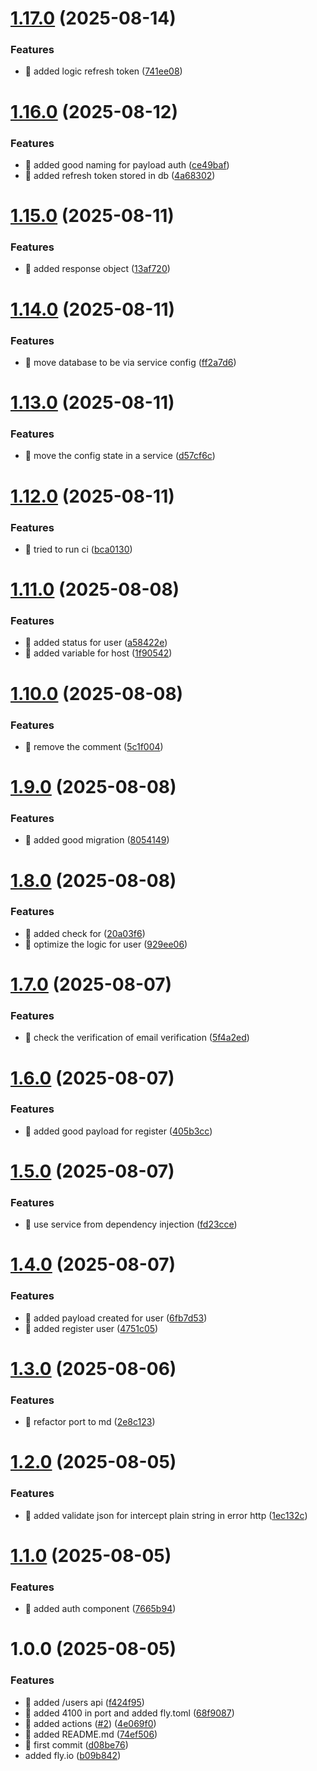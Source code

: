 # [1.17.0](https://github.com/NsdHSO/auth/compare/v1.16.0...v1.17.0) (2025-08-14)


### Features

* 🎸 added logic refresh token ([741ee08](https://github.com/NsdHSO/auth/commit/741ee08f08ad5ed3189a4e2ece96ebb967aed20d))

# [1.16.0](https://github.com/NsdHSO/auth/compare/v1.15.0...v1.16.0) (2025-08-12)


### Features

* 🎸 added good naming for payload auth ([ce49baf](https://github.com/NsdHSO/auth/commit/ce49baf1ce00621392a39b37f1ae3d666424ea2d))
* 🎸 added refresh token stored in db ([4a68302](https://github.com/NsdHSO/auth/commit/4a6830232d4e5ba5700fa7a617105722ba879362))

# [1.15.0](https://github.com/NsdHSO/auth/compare/v1.14.0...v1.15.0) (2025-08-11)


### Features

* 🎸 added response object ([13af720](https://github.com/NsdHSO/auth/commit/13af720aab2b56e4f74f45788da4add24825fd04))

# [1.14.0](https://github.com/NsdHSO/auth/compare/v1.13.0...v1.14.0) (2025-08-11)


### Features

* 🎸 move database to be via service config ([ff2a7d6](https://github.com/NsdHSO/auth/commit/ff2a7d6bb01953202dea7418ad998f9f243108c3))

# [1.13.0](https://github.com/NsdHSO/auth/compare/v1.12.0...v1.13.0) (2025-08-11)


### Features

* 🎸 move the config state in a service ([d57cf6c](https://github.com/NsdHSO/auth/commit/d57cf6c32cf07800c4321101e686636773ed2b60))

# [1.12.0](https://github.com/NsdHSO/auth/compare/v1.11.0...v1.12.0) (2025-08-11)


### Features

* 🎸 tried to run ci ([bca0130](https://github.com/NsdHSO/auth/commit/bca01304d16dfa5e42e5995ddb8bdf1ad57f87cb))

# [1.11.0](https://github.com/NsdHSO/auth/compare/v1.10.0...v1.11.0) (2025-08-08)


### Features

* 🎸 added status for user ([a58422e](https://github.com/NsdHSO/auth/commit/a58422e0823fbc7c90b2bf9cf1c41c4d12752801))
* 🎸 added variable for host ([1f90542](https://github.com/NsdHSO/auth/commit/1f90542a62d1e976e74500e33ae3c28f2816d47d))

# [1.10.0](https://github.com/NsdHSO/auth/compare/v1.9.0...v1.10.0) (2025-08-08)


### Features

* 🎸 remove the comment ([5c1f004](https://github.com/NsdHSO/auth/commit/5c1f0044c5050fd181190ff8b3ed7ba2b7e7d176))

# [1.9.0](https://github.com/NsdHSO/auth/compare/v1.8.0...v1.9.0) (2025-08-08)


### Features

* 🎸 added good migration ([8054149](https://github.com/NsdHSO/auth/commit/8054149b13c22eda1538f50c7ec6265db5300f60))

# [1.8.0](https://github.com/NsdHSO/auth/compare/v1.7.0...v1.8.0) (2025-08-08)


### Features

* 🎸 added check for ([20a03f6](https://github.com/NsdHSO/auth/commit/20a03f640466fca5cb82db2f95344cd35d742ddf))
* 🎸 optimize the logic for user ([929ee06](https://github.com/NsdHSO/auth/commit/929ee06dcc5e1a2f930cd908f94d057e28cd3518))

# [1.7.0](https://github.com/NsdHSO/auth/compare/v1.6.0...v1.7.0) (2025-08-07)


### Features

* 🎸 check the verification of email verification ([5f4a2ed](https://github.com/NsdHSO/auth/commit/5f4a2ed8c9c7e44fecfd929609ef3c20d4609897))

# [1.6.0](https://github.com/NsdHSO/auth/compare/v1.5.0...v1.6.0) (2025-08-07)


### Features

* 🎸 added good payload for register ([405b3cc](https://github.com/NsdHSO/auth/commit/405b3ccc5418019c6bb43e359bbdc4e3e4fe9221))

# [1.5.0](https://github.com/NsdHSO/auth/compare/v1.4.0...v1.5.0) (2025-08-07)


### Features

* 🎸 use service from dependency injection ([fd23cce](https://github.com/NsdHSO/auth/commit/fd23cce8961f411ae277597d24b04d5ba84626e0))

# [1.4.0](https://github.com/NsdHSO/auth/compare/v1.3.0...v1.4.0) (2025-08-07)


### Features

* 🎸 added payload created for user ([6fb7d53](https://github.com/NsdHSO/auth/commit/6fb7d5364115eb9e6a346a98b29745d13031f469))
* 🎸 added register user ([4751c05](https://github.com/NsdHSO/auth/commit/4751c05e8d37dcd0316494bb1c1d69886ee9ec2e))

# [1.3.0](https://github.com/NsdHSO/auth/compare/v1.2.0...v1.3.0) (2025-08-06)


### Features

* 🎸 refactor port to md ([2e8c123](https://github.com/NsdHSO/auth/commit/2e8c1238f35ded94dc808f98ae0dee1f5cf05819))

# [1.2.0](https://github.com/NsdHSO/auth/compare/v1.1.0...v1.2.0) (2025-08-05)


### Features

* 🎸 added validate json for intercept plain string in error http ([1ec132c](https://github.com/NsdHSO/auth/commit/1ec132c61d90c709546251e9c63dcf3028d5733d))

# [1.1.0](https://github.com/NsdHSO/auth/compare/v1.0.0...v1.1.0) (2025-08-05)


### Features

* 🎸 added auth component ([7665b94](https://github.com/NsdHSO/auth/commit/7665b948ebec80f5419cebc743b85d06783060ee))

# 1.0.0 (2025-08-05)


### Features

* 🎸 added /users api ([f424f95](https://github.com/NsdHSO/auth/commit/f424f95e477876998317895c54786ffad5bf4b01))
* 🎸 added 4100 in port and added fly.toml ([68f9087](https://github.com/NsdHSO/auth/commit/68f90870ee6ed6165b52377b4cee430348f1ca5f))
* 🎸 added actions ([#2](https://github.com/NsdHSO/auth/issues/2)) ([4e069f0](https://github.com/NsdHSO/auth/commit/4e069f0ac98e984c15a31773d6faf5cb1c00af42))
* 🎸 added README.md ([74ef506](https://github.com/NsdHSO/auth/commit/74ef506d69b200e57571d8a00e8116525f0d3ae9))
* 🎸 first commit ([d08be76](https://github.com/NsdHSO/auth/commit/d08be76de958bb6eac7793be4088b82a6b5afc7a))
* added fly.io  ([b09b842](https://github.com/NsdHSO/auth/commit/b09b842f5a8f2642459573ac33acee5a4d9ece24))
